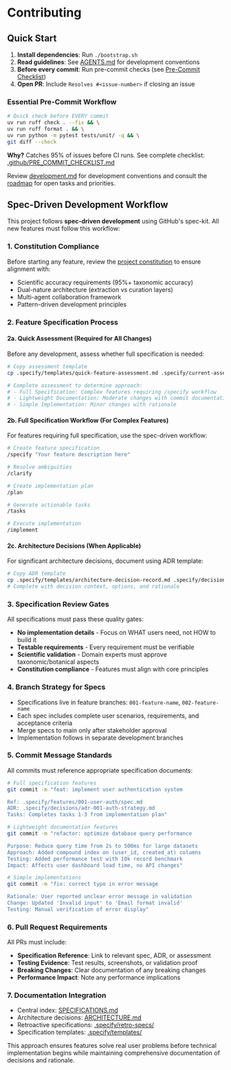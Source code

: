 # Contributing

## Quick Start

1. **Install dependencies**: Run `./bootstrap.sh`
2. **Read guidelines**: See [AGENTS.md](AGENTS.md) for development conventions
3. **Before every commit**: Run pre-commit checks (see [Pre-Commit Checklist](.github/PRE_COMMIT_CHECKLIST.md))
4. **Open PR**: Include `Resolves #<issue-number>` if closing an issue

### Essential Pre-Commit Workflow

```bash
# Quick check before EVERY commit
uv run ruff check . --fix && \
uv run ruff format . && \
uv run python -m pytest tests/unit/ -q && \
git diff --check
```

**Why?** Catches 95% of issues before CI runs. See complete checklist: [.github/PRE_COMMIT_CHECKLIST.md](.github/PRE_COMMIT_CHECKLIST.md)

Review [development.md](docs/development.md) for development conventions and consult the [roadmap](docs/roadmap.md) for open tasks and priorities.

## Spec-Driven Development Workflow

This project follows **spec-driven development** using GitHub's spec-kit. All new features must follow this workflow:

### 1. Constitution Compliance
Before starting any feature, review the [project constitution](.specify/memory/constitution.md) to ensure alignment with:
- Scientific accuracy requirements (95%+ taxonomic accuracy)
- Dual-nature architecture (extraction vs curation layers)
- Multi-agent collaboration framework
- Pattern-driven development principles

### 2. Feature Specification Process

#### 2a. Quick Assessment (Required for All Changes)
Before any development, assess whether full specification is needed:

```bash
# Copy assessment template
cp .specify/templates/quick-feature-assessment.md .specify/current-assessment.md

# Complete assessment to determine approach:
# - Full Specification: Complex features requiring /specify workflow
# - Lightweight Documentation: Moderate changes with commit documentation
# - Simple Implementation: Minor changes with rationale
```

#### 2b. Full Specification Workflow (For Complex Features)
For features requiring full specification, use the spec-driven workflow:

```bash
# Create feature specification
/specify "Your feature description here"

# Resolve ambiguities
/clarify

# Create implementation plan
/plan

# Generate actionable tasks
/tasks

# Execute implementation
/implement
```

#### 2c. Architecture Decisions (When Applicable)
For significant architecture decisions, document using ADR template:

```bash
# Copy ADR template
cp .specify/templates/architecture-decision-record.md .specify/decisions/adr-XXX-decision-name.md
# Complete with decision context, options, and rationale
```

### 3. Specification Review Gates
All specifications must pass these quality gates:
- **No implementation details** - Focus on WHAT users need, not HOW to build it
- **Testable requirements** - Every requirement must be verifiable
- **Scientific validation** - Domain experts must approve taxonomic/botanical aspects
- **Constitution compliance** - Features must align with core principles

### 4. Branch Strategy for Specs
- Specifications live in feature branches: `001-feature-name`, `002-feature-name`
- Each spec includes complete user scenarios, requirements, and acceptance criteria
- Merge specs to main only after stakeholder approval
- Implementation follows in separate development branches

### 5. Commit Message Standards

All commits must reference appropriate specification documents:

```bash
# Full specification features
git commit -m "feat: implement user authentication system

Ref: .specify/features/001-user-auth/spec.md
ADR: .specify/decisions/adr-001-auth-strategy.md
Tasks: Completes tasks 1-3 from implementation plan"

# Lightweight documentation features
git commit -m "refactor: optimize database query performance

Purpose: Reduce query time from 2s to 500ms for large datasets
Approach: Added compound index on (user_id, created_at) columns
Testing: Added performance test with 10k record benchmark
Impact: Affects user dashboard load time, no API changes"

# Simple implementations
git commit -m "fix: correct typo in error message

Rationale: User reported unclear error message in validation
Change: Updated 'Invalid input' to 'Email format invalid'
Testing: Manual verification of error display"
```

### 6. Pull Request Requirements

All PRs must include:
- **Specification Reference**: Link to relevant spec, ADR, or assessment
- **Testing Evidence**: Test results, screenshots, or validation proof
- **Breaking Changes**: Clear documentation of any breaking changes
- **Performance Impact**: Note any performance implications

### 7. Documentation Integration
- Central index: [SPECIFICATIONS.md](docs/architecture/SPECIFICATIONS.md)
- Architecture decisions: [ARCHITECTURE.md](docs/architecture/ARCHITECTURE.md)
- Retroactive specifications: [.specify/retro-specs/](.specify/retro-specs/)
- Specification templates: [.specify/templates/](.specify/templates/)

This approach ensures features solve real user problems before technical implementation begins while maintaining comprehensive documentation of decisions and rationale.
